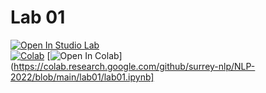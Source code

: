 # Lab 01

[![Open In Studio Lab](https://studiolab.sagemaker.aws/studiolab.svg)](https://studiolab.sagemaker.aws/import/github/surrey-nlp/NLP-2022/blob/main/lab01/lab01.ipynb)<br/>
[![Colab](https://colab.research.google.com/assets/colab-badge.svg)](https://colab.research.google.com/github/jakevdp/PythonDataScienceHandbook/blob/master/notebooks/Index.ipynb)
[![Open In Colab](https://colab.research.google.com/assets/colab-badge.svg)](https://colab.research.google.com/github/surrey-nlp/NLP-2022/blob/main/lab01/lab01.ipynb]
